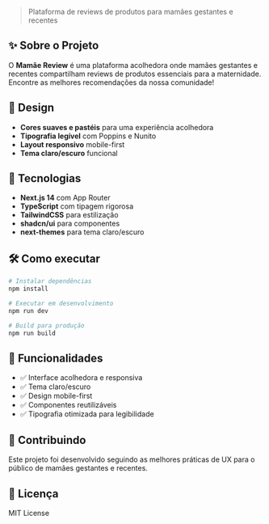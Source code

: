 > Plataforma de reviews de produtos para mamães gestantes e recentes

## ✨ Sobre o Projeto

O **Mamãe Review** é uma plataforma acolhedora onde mamães gestantes e recentes compartilham reviews de produtos essenciais para a maternidade. Encontre as melhores recomendações da nossa comunidade!

## 🎨 Design

- **Cores suaves e pastéis** para uma experiência acolhedora
- **Tipografia legível** com Poppins e Nunito
- **Layout responsivo** mobile-first
- **Tema claro/escuro** funcional

## 🚀 Tecnologias

- **Next.js 14** com App Router
- **TypeScript** com tipagem rigorosa
- **TailwindCSS** para estilização
- **shadcn/ui** para componentes
- **next-themes** para tema claro/escuro

## 🛠️ Como executar

```bash
# Instalar dependências
npm install

# Executar em desenvolvimento
npm run dev

# Build para produção
npm run build
```

## 📱 Funcionalidades

- ✅ Interface acolhedora e responsiva
- ✅ Tema claro/escuro
- ✅ Design mobile-first
- ✅ Componentes reutilizáveis
- ✅ Tipografia otimizada para legibilidade

## 🤝 Contribuindo

Este projeto foi desenvolvido seguindo as melhores práticas de UX para o público de mamães gestantes e recentes.

## 📄 Licença

MIT License